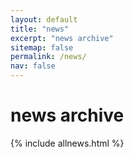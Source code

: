 ```yaml
---
layout: default
title: "news"
excerpt: "news archive"
sitemap: false
permalink: /news/
nav: false
---
```


# news archive

{% include allnews.html %}